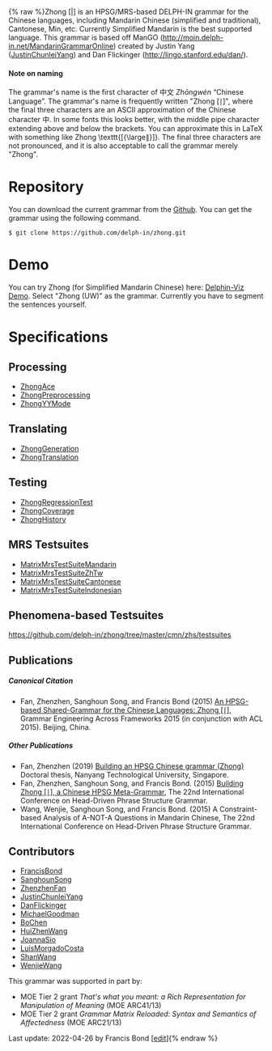 {% raw %}Zhong \[\|\] is an HPSG/MRS-based DELPH-IN grammar for the Chinese
languages, including Mandarin Chinese (simplified and traditional),
Cantonese, Min, etc. Currently Simplified Mandarin is the best supported
language. This grammar is based off ManGO
(<http://moin.delph-in.net/MandarinGrammarOnline>) created by Justin
Yang ([JustinChunleiYang](https://delph-in.github.io/docs/garage/JustinChunleiYang)) and Dan Flickinger
(<http://lingo.stanford.edu/dan/>).

#### Note on naming

The grammar's name is the first character of 中文 *Zhōngwén* “Chinese
Language”. The grammar's name is frequently written "Zhong \[∣\]", where
the final three characters are an ASCII approximation of the Chinese
character 中. In some fonts this looks better, with the middle pipe
character extending above and below the brackets. You can approximate
this in LaTeX with something like Zhong \\texttt{\[{\\large$\|$}\]}. The
final three characters are not pronounced, and it is also acceptable to
call the grammar merely "Zhong".

# Repository

You can download the current grammar from the
[Github](https://github.com/delph-in/zhong). You can get the grammar
using the following command.

    $ git clone https://github.com/delph-in/zhong.git

# Demo

You can try Zhong (for Simplified Mandarin Chinese) here: [Delphin-Viz
Demo](http://delph-in.github.io/delphin-viz/demo/). Select "Zhong (UW)"
as the grammar. Currently you have to segment the sentences yourself.

# Specifications

## Processing

- [ZhongAce](https://delph-in.github.io/docs/grammars/ZhongAce)
- [ZhongPreprocessing](https://delph-in.github.io/docs/grammars/ZhongPreprocessing)
- [ZhongYYMode](https://delph-in.github.io/docs/grammars/ZhongYYMode)

## Translating

- [ZhongGeneration](https://delph-in.github.io/docs/grammars/ZhongGeneration)
- [ZhongTranslation](https://delph-in.github.io/docs/grammars/ZhongTranslation)

## Testing

- [ZhongRegressionTest](https://delph-in.github.io/docs/grammars/ZhongRegressionTest)
- [ZhongCoverage](https://delph-in.github.io/docs/grammars/ZhongCoverage)
- [ZhongHistory](https://delph-in.github.io/docs/grammars/ZhongHistory)

## MRS Testsuites

- [MatrixMrsTestSuiteMandarin](https://delph-in.github.io/docs/grammars/MatrixMrsTestSuiteMandarin)
- [MatrixMrsTestSuiteZhTw](https://delph-in.github.io/docs/grammars/MatrixMrsTestSuiteZhTw)
- [MatrixMrsTestSuiteCantonese](https://delph-in.github.io/docs/grammars/MatrixMrsTestSuiteCantonese)
- [MatrixMrsTestSuiteIndonesian](https://delph-in.github.io/docs/grammars/MatrixMrsTestSuiteIndonesian)

## Phenomena-based Testsuites

<https://github.com/delph-in/zhong/tree/master/cmn/zhs/testsuites>

## Publications

##### Canonical Citation

- Fan, Zhenzhen, Sanghoun Song, and Francis Bond (2015) [An HPSG-based
Shared-Grammar for the Chinese Languages: Zhong
\[∣\]](http://www.aclweb.org/anthology/W15-3303), Grammar
Engineering Across Frameworks 2015 (in conjunction with ACL 2015).
Beijing, China.

##### Other Publications

- Fan, Zhenzhen (2019) [Building an HPSG Chinese grammar (Zhong)](https://dr.ntu.edu.sg/handle/10356/87331)
Doctoral thesis, Nanyang Technological University, Singapore.
- Fan, Zhenzhen, Sanghoun Song, and Francis Bond. (2015) [Building Zhong
\[∣\], a Chinese HPSG
Meta-Grammar](http://web.stanford.edu/group/cslipublications/cslipublications/HPSG/2015/fsb.pdf),
The 22nd International Conference on Head-Driven Phrase Structure
Grammar.
- Wang, Wenjie, Sanghoun Song, and Francis Bond. (2015) A Constraint-based
Analysis of A-NOT-A Questions in Mandarin Chinese, The 22nd
International Conference on Head-Driven Phrase Structure
Grammar.

## Contributors

- [FrancisBond](https://delph-in.github.io/docs/garage/FrancisBond)
- [SanghounSong](https://delph-in.github.io/docs/garage/SanghounSong)
- [ZhenzhenFan](/ZhenzhenFan)
- [JustinChunleiYang](https://delph-in.github.io/docs/garage/JustinChunleiYang)
- [DanFlickinger](https://delph-in.github.io/docs/garage/DanFlickinger)
- [MichaelGoodman](https://delph-in.github.io/docs/garage/MichaelGoodman)
- [BoChen](/BoChen)
- [HuiZhenWang](https://delph-in.github.io/docs/garage/HuiZhenWang)
- [JoannaSio](/JoannaSio)
- [LuisMorgadoCosta](https://delph-in.github.io/docs/garage/LuisMorgadoCosta)
- [ShanWang](https://delph-in.github.io/docs/garage/ShanWang)
- [WenjieWang](https://delph-in.github.io/docs/garage/WenjieWang)

This grammar was supported in part by:

- MOE Tier 2 grant *That's what you meant: a Rich Representation for
Manipulation of Meaning* (MOE ARC41/13)
- MOE Tier 2 grant *Grammar Matrix Reloaded: Syntax and Semantics of
Affectedness* (MOE ARC21/13)

Last update: 2022-04-26 by Francis Bond [[edit](https://github.com/delph-in/docs/wiki/ZhongTop/_edit)]{% endraw %}